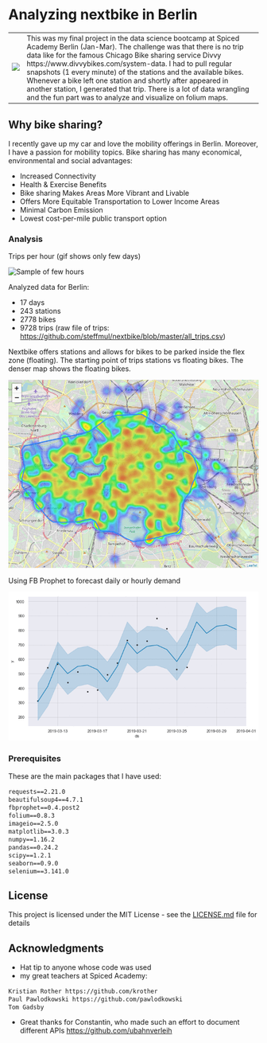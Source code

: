 # Analyzing nextbike in Berlin

<table>
  <tr>
    <td> <img src="https://biking.city/wp-content/uploads/2018/08/deezer-nextbike-bike-sharing-logo.jpg" width="150"> 
    </td>
    <td>This was my final project in the data science bootcamp at Spiced Academy Berlin (Jan-Mar). The challenge was that there is no trip data like for the famous Chicago Bike sharing service Divvy https://www.divvybikes.com/system-data. I had to pull regular snapshots (1 every minute) of the stations and the available bikes. Whenever a bike left one station and shortly after appeared in another station, I generated that trip. There is a lot of data wrangling and the fun part was to analyze and visualize on folium maps.</td>
  </tr>
</table>


## Why bike sharing?

I recently gave up my car and love the mobility offerings in Berlin. Moreover, I have a passion for mobility topics. Bike sharing has many economical, environmental and social advantages:
- Increased Connectivity
- Health & Exercise Benefits
- Bike sharing Makes Areas More Vibrant and Livable
- Offers More Equitable Transportation to Lower Income Areas
- Minimal Carbon Emission
- Lowest cost-per-mile public transport option


### Analysis

Trips per hour (gif shows only few days)

![Sample of few hours](https://raw.githubusercontent.com/steffmul/nextbike/master/nextbike_sample.gif)

Analyzed data for Berlin: 
* 17 days
* 243 stations
* 2778 bikes
* 9728 trips (raw file of trips: https://github.com/steffmul/nextbike/blob/master/all_trips.csv)

Nextbike offers stations and allows for bikes to be parked inside the flex zone (floating). The starting point of trips stations vs floating bikes. The denser map shows the floating bikes.

![Heatmap of stations vs floating](https://raw.githubusercontent.com/steffmul/nextbike/master/floating%20vs%20stations2.gif)

Using FB Prophet to forecast daily or hourly demand

![Forecasting daily or hourly demand](https://raw.githubusercontent.com/steffmul/nextbike/master/forecast.gif)

### Prerequisites

These are the main packages that I have used:

```
requests==2.21.0
beautifulsoup4==4.7.1
fbprophet==0.4.post2
folium==0.8.3
imageio==2.5.0
matplotlib==3.0.3
numpy==1.16.2
pandas==0.24.2
scipy==1.2.1
seaborn==0.9.0
selenium==3.141.0
```

## License

This project is licensed under the MIT License - see the [LICENSE.md](LICENSE.md) file for details

## Acknowledgments

* Hat tip to anyone whose code was used
* my great teachers at Spiced Academy: 
```
Kristian Rother https://github.com/krother
Paul Pawlodkowski https://github.com/pawlodkowski
Tom Gadsby
```
* Great thanks for Constantin, who made such an effort to document different APIs https://github.com/ubahnverleih
